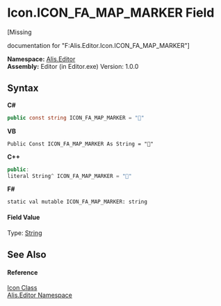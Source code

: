 # Icon.ICON_FA_MAP_MARKER Field
 

\[Missing <summary> documentation for "F:Alis.Editor.Icon.ICON_FA_MAP_MARKER"\]

**Namespace:**&nbsp;<a href="b150ade4-39de-a232-5f06-d3cdc1b2c538">Alis.Editor</a><br />**Assembly:**&nbsp;Editor (in Editor.exe) Version: 1.0.0

## Syntax

**C#**<br />
``` C#
public const string ICON_FA_MAP_MARKER = ""
```

**VB**<br />
``` VB
Public Const ICON_FA_MAP_MARKER As String = ""
```

**C++**<br />
``` C++
public:
literal String^ ICON_FA_MAP_MARKER = ""
```

**F#**<br />
``` F#
static val mutable ICON_FA_MAP_MARKER: string
```


#### Field Value
Type: <a href="https://docs.microsoft.com/dotnet/api/system.string" target="_blank">String</a>

## See Also


#### Reference
<a href="cc0f883c-67f8-f772-c6d7-a60b129f22a7">Icon Class</a><br /><a href="b150ade4-39de-a232-5f06-d3cdc1b2c538">Alis.Editor Namespace</a><br />